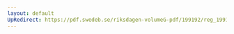```yaml
---
layout: default
UpRedirect: https://pdf.swedeb.se/riksdagen-volumeG-pdf/199192/reg_199192/reg_199192_0732.pdf
---
```

